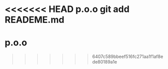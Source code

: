 <<<<<<< HEAD
p.o.o git add READEME.md
=======
# p.o.o
>>>>>>> 6407c589bbeef516fc271aa1f1af8ede80189a1e
